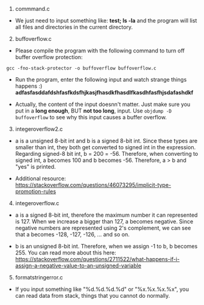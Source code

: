 1. commmand.c
- We just need to input something like: **test; ls -la** and the program will list all files and directories in the current directory.

2. buffoverflow.c
- Please compile the program with the following command to turn off buffer overflow protection: 
```
gcc -fno-stack-protector -o buffoverflow buffoverflow.c
```
- Run the program, enter the following input and watch strange things happens :) 
**adfasfasddafdshfasfkdsfhjkasjfhasdkfhasdlfkasdhfasfhjsdafashdkf**

- Actually, the content of the input doesnn't matter. Just make sure you put in a **long enough**, BUT **not too long**, input. Use ```objdump -D buffoverflow``` to see why this input causes a buffer overflow. 

3. integeroverflow2.c
- a is a unsigned 8-bit int and b is a signed 8-bit int. Since these types are smaller than int, they both get converted to signed int in the expression. Regarding signed-8 bit int, b = 200 = -56. Therefore, when converting to signed int, a becomes 100 and b becomes -56. Therefore, a > b and "yes" is printed.

- Additional resource: https://stackoverflow.com/questions/46073295/implicit-type-promotion-rules

4. integeroverflow.c

- a is a signed 8-bit int, therefore the maximum number it can represented is 127. When we increase a bigger than 127, a becomes negative. Since negative numbers are represented using 2's complement, we can see that a becomes -128, -127, -126, ... and so on.

- b is an unsigned 8-bit int. Therefore, when we assign -1 to b, b becomes 255. You can read more about this here: https://stackoverflow.com/questions/2711522/what-happens-if-i-assign-a-negative-value-to-an-unsigned-variable

5. formatstringerror.c

- If you input something like "%d.%d.%d.%d" or "%x.%x.%x.%x", you can read data from stack, things that you cannot do normally. 
